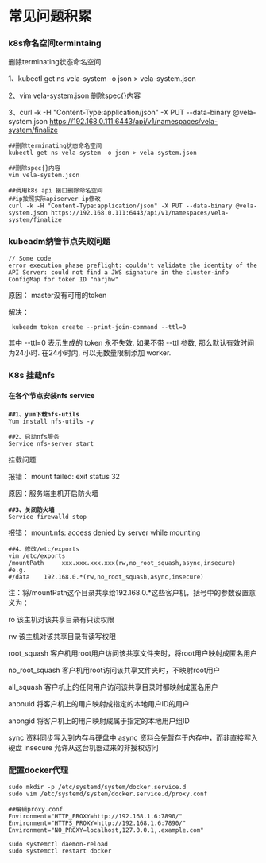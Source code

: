# 常见问题积累

### k8s命名空间termintaing

删除terminating状态命名空间&#x20;

1、kubectl get ns vela-system -o json > vela-system.json&#x20;

2、vim vela-system.json 删除spec{}内容&#x20;

3、curl -k -H "Content-Type:application/json" -X PUT --data-binary @vela-system.json https://192.168.0.111:6443/api/v1/namespaces/vela-system/finalize

```shell
##删除terminating状态命名空间
kubectl get ns vela-system -o json > vela-system.json 
```

```shell
##删除spec{}内容 
vim vela-system.json 
```

```
##调用k8s api 接口删除命名空间
##ip按照实际apiserver ip修改
curl -k -H "Content-Type:application/json" -X PUT --data-binary @vela-system.json https://192.168.0.111:6443/api/v1/namespaces/vela-system/finalize
```

### kubeadm纳管节点失败问题

```
// Some code
error execution phase preflight: couldn't validate the identity of the API Server: could not find a JWS signature in the cluster-info ConfigMap for token ID "narjhw"
```

原因： master没有可用的token

解决：

```shell
 kubeadm token create --print-join-command --ttl=0
```

其中 --ttl=0 表示生成的 token 永不失效. 如果不带 --ttl 参数, 那么默认有效时间为24小时. 在24小时内, 可以无数量限制添加 worker.

### K8s 挂载nfs

#### 在各个节点安装nfs service

<pre class="language-shell"><code class="lang-shell"><strong>##1、yum下载nfs-utils
</strong>Yum install nfs-utils -y</code></pre>

```shell
##2、启动nfs服务
Service nfs-server start
```

挂载问题&#x20;

报错： mount failed: exit status 32

&#x20;原因：服务端主机开启防火墙

<pre class="language-shell"><code class="lang-shell"><strong>##3、关闭防火墙
</strong>Service firewalld stop</code></pre>

报错： mount.nfs: access denied by server while mounting

```
##4、修改/etc/exports
vim /etc/exports
/mountPath     xxx.xxx.xxx.xxx(rw,no_root_squash,async,insecure)     
#e.g.
#/data    192.168.0.*(rw,no_root_squash,async,insecure)
```

注：将/mountPath这个目录共享给192.168.0.\*这些客户机，括号中的参数设置意义为：

ro 该主机对该共享目录有只读权限&#x20;

rw 该主机对该共享目录有读写权限&#x20;

root\_squash 客户机用root用户访问该共享文件夹时，将root用户映射成匿名用户&#x20;

no\_root\_squash 客户机用root访问该共享文件夹时，不映射root用户&#x20;

all\_squash 客户机上的任何用户访问该共享目录时都映射成匿名用户&#x20;

anonuid 将客户机上的用户映射成指定的本地用户ID的用户&#x20;

anongid 将客户机上的用户映射成属于指定的本地用户组ID&#x20;

sync 资料同步写入到内存与硬盘中 async 资料会先暂存于内存中，而非直接写入硬盘 insecure 允许从这台机器过来的非授权访问

### 配置docker代理

```shell
sudo mkdir -p /etc/systemd/system/docker.service.d
sudo vim /etc/systemd/system/docker.service.d/proxy.conf
```

```
##编辑proxy.conf
Environment="HTTP_PROXY=http://192.168.1.6:7890/"
Environment="HTTPS_PROXY=http://192.168.1.6:7890/"
Environment="NO_PROXY=localhost,127.0.0.1,.example.com"
```

```shell
sudo systemctl daemon-reload
sudo systemctl restart docker
```



